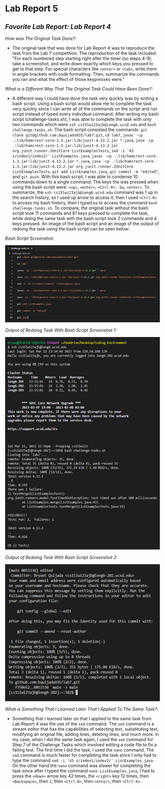 # Lab Report 5


## *Favorite Lab Report: Lab Report 4*


*How was The Original Task Done?:*

  * The original task that was done for Lab Report 4 was to reproduce the task from the Lab 7 competition. The reproduction 
of the task included: "For each numbered step starting right after the timer (so steps 4-9), take a screenshot, and write 
down exactly which keys you pressed to get to that step. For special characters like `<enter>` or `<tab>`, write them in angle 
brackets with code formatting. Then, summarize the commands you ran and what the effect of those keypresses were." 


*What is a Different Way That The Original Task Could Have Been Done?:*

  * A different way I could have done the task very quickly was by writing a bash script. Using a bash script would allow me
to complete the task very quickly since I can write all of the commands on the script and run script instead of typed every
individual command. After writing my bash script (challenge-tasks.sh), I was able to complete the task with only two 
commands which were `ssh cs15lwi23ajb@ieng6.ucsd.edu` and `bash challenge-tasks.sh`. The bash script consisted the commands: 
`git clone git@github.com:bquijada935/lab7.git`, `cd lab7`, `javac -cp .:lib/hamcrest-core-1.3.jar:lib/junit-4.13.2.jar *.java`,
`java -cp .:lib/hamcrest-core-1.3.jar:lib/junit-4.13.2.jar org.junit.runner.JUnitCore ListExamplesTests`, 
`sed -i '43 s/index1/index2/' ListExamples.java`, `javac -cp .:lib/hamcrest-core-1.3.jar:lib/junit-4.13.2.jar *.java`,
`java -cp .:lib/hamcrest-core-1.3.jar:lib/junit-4.13.2.jar org.junit.runner.JUnitCore ListExamplesTests`, 
`git add ListExamples.java`, `git commit -m "edited"`, and `git push`. With this bash script, I was able to condense 10 
commands down to a single command. The keys the was pressed when using the bash script were: `<up>`, `<enter>`, 
`<Ctrl-R>: ba`, `<enter>`. To summarize, the `ssh cs15lwi23ajb@ieng6.ucsd.edu` command was 1 up in the search history, 
so I used up arrow to access it, then I used `<Ctrl-R>` to access my bash history, then I typed `ba` to access the 
command `bash challenge-tasks.sh`. To compare, the original task without the bash script took 11 commands and 81 keys 
pressed to complete the task, while doing the same task with the bash script took 2 commands and 4 keys pressed. An image of
the bash script and an image of the output of redoing the task using the bash script can be seen below:

  *Bash Script Screenshot:* 
  
![Image](Bash_Script.png)


  *Output of Redoing Task With Bash Script Screenshot 1:* 

![Image](Output_of_Redoing_Task_With_Bash_Script_1.png)


  *Output of Redoing Task With Bash Script Screenshot 2:* 

![Image](Output_of_Redoing_Task_With_Bash_Script_2.png)


*What is Something That I Learned Later That I Applied To The Same Task?:*

  * Something that I learned later on that I applied to the same task from Lab Report 4 was the use of the `sed` command. The 
`sed` command is a stream editor that has the capabilities of selecting text, substituting text, modifying an original file,
adding lines, deleting lines, and much more. In my case, when I did the same task again, I used the `sed` command for Step 7 
of the Challenge Tasks which involved editing a code file to fix a failing test. The first time I did the task, I used the 
`nano` command. The `sed` command is much faster for completing the task since I only had to type the command 
`sed -i '43 s/index1/index2/' ListExamples.java`. On the other hand the `nano` command was slower for completing the task
since after I typed the command `nano ListExamples.java`, I had to press the `<down>` arrow key 42 times, the `<right>` key 
12 times, then `<Backspace>`, then `2`, then `<Ctrl-O>`, then `<enter>`, then `<Ctrl-X>`.


